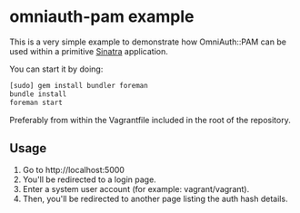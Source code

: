 # omniauth-pam example

This is a very simple example to demonstrate how OmniAuth::PAM can be used within a
primitive [Sinatra][] application.

You can start it by doing:

```bash
[sudo] gem install bundler foreman
bundle install
foreman start
```

Preferably from within the Vagrantfile included in the root of the repository.

## Usage

1. Go to http://localhost:5000
2. You'll be redirected to a login page.
3. Enter a system user account (for example: vagrant/vagrant).
4. Then, you'll be redirected to another page listing the auth hash details.

[Sinatra]: http://www.sinatrarb.com
